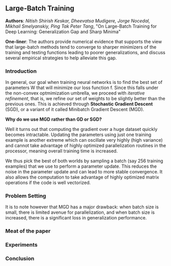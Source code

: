 ## Large-Batch Training 

**Authors**: *Nitish Shirish Keskar, Dheevatsa Mudigere, Jorge Nocedal, Mikhail Smelyanskiy, Ping Tak Peter Tang*, "On Large-Batch Training for Deep Learning: Generalization Gap and Sharp Minima"

**One-liner**: The authors provide numerical evidence that supports the view that large-batch methods tend to converge to sharper minimizers of the training and testing functions leading to poorer generalizations, and discuss several empirical strategies to help alleviate this gap.

### Introduction

In general, our goal when training neural networks is to find the best set of parameters W that will minimize our loss function f. Since this falls under the non-convex optmimization umbrella, we proceed with *iterative refinement*, that is, we refine our set of weights to be slightly better than the previous ones. This is achieved through **Stochastic Gradient Descent** (SGD), or a variant of it called Minibatch Gradient Descent (MGD).

**Why do we use MGD rather than GD or SGD?** 

Well it turns out that computing the gradient over a huge dataset quickly becomes intractable. Updating the parameters using just one training example is another extreme which can oscillate very highly (high variance) and cannot take advantage of highly optimized parallelization routines in the processor, meaning overall training time is increased. 

We thus pick the best of both worlds by sampling a batch (say 256 training examples) that we use to perform a parameter update. This reduces the noise in the parameter update and can lead to more stable convergence. It also allows the computation to take advantage of highly optimized matrix operations if the code is well vectorized.


### Problem Setting

It is to note however that MGD has a major drawback: when batch size is small, there is limited avenue for parallelization, and when batch size is increased, there is a significant loss in generalization performance.


### Meat of the paper

### Experiments

### Conclusion

